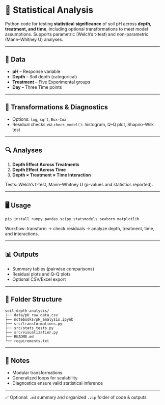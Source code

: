 

# 📘 Statistical Analysis

Python code for testing **statistical significance** of soil pH across **depth, treatment, and time**, including optional transformations to meet model assumptions. Supports parametric (Welch’s t-test) and non-parametric (Mann–Whitney U) analyses.

---

## 📁 Data

* **pH** – Response variable
* **Depth** – Soil depth (categorical)
* **Treatment** – Five Experimental groups
* **Day** – Three Time points

---

## 🔄 Transformations & Diagnostics

* Options: `log`, `sqrt`, `Box-Cox`
* Residual checks via `check_model()`: histogram, Q–Q plot, Shapiro–Wilk test

---

## 🔍 Analyses

1. **Depth Effect Across Treatments**
2. **Depth Effect Across Time**
3. **Depth × Treatment × Time Interaction**

Tests: Welch’s t-test, Mann–Whitney U (p-values and statistics reported).

---

## 🖥️ Usage

```bash
pip install numpy pandas scipy statsmodels seaborn matplotlib
```

Workflow: transform → check residuals → analyze depth, treatment, time, and interactions.

---

## 📊 Outputs

* Summary tables (pairwise comparisons)
* Residual plots and Q–Q plots
* Optional CSV/Excel export

---

## 📁 Folder Structure

```
soil-depth-analysis/
├── data/pH_raw_data.csv
├── notebooks/pH_analysis.ipynb
├── src/transformations.py
├── src/stats_tests.py
├── src/visualization.py
├── README.md
└── requirements.txt
```

---

## 📌 Notes

* Modular transformations
* Generalized loops for scalability
* Diagnostics ensure valid statistical inference

---

✅ Optional: `.md` summary and organized `.zip` folder of code & outputs


